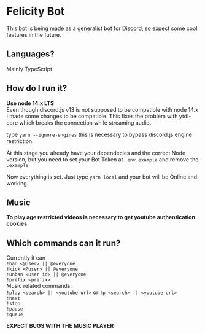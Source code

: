 # Felicity Bot

This bot is being made as a generalist bot for Discord, so expect some cool features in the future.

## Languages?

Mainly TypeScript

## How do I run it?

**Use node 14.x LTS**\
Even though discord.js v13 is not supposed to be compatible with node 14.x I made some changes to be compatible. This fixes the problem with ytdl-core which breaks the connection while streaming audio.

type `yarn --ignore-engines` this is necessary to bypass discord.js engine restriction.

At this stage you already have your dependecies and the correct Node version, but you need to set your Bot Token at `.env.example` and remove the `.example`

Now everything is set. Just type `yarn local` and your bot will be Online and working.

## Music

**To play age restricted videos is necessary to get youtube authentication cookies**

## Which commands can it run?

Currently it can \
`!ban <@user> || @everyone` \
`!kick <@user> || @everyone` \
`!unban <user id> || @everyone` \
`!prefix <prefix>`\
Music related commands:\
`!play <search> || <youtube url>` or `!p <search> || <youtube url>`\
`!next`\
`!stop`\
`!pause`\
`!queue`


**EXPECT BUGS WITH THE MUSIC PLAYER**
